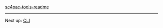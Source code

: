 [sc4pac-tools-readme](https://raw.githubusercontent.com/memo33/sc4pac-tools/main/README.md ':include')

<!-- [sc4pac-tools-readme](README-sc4pac-tools.md ':include') -->

---
Next up: [CLI](cli?id=command-line-interface)
